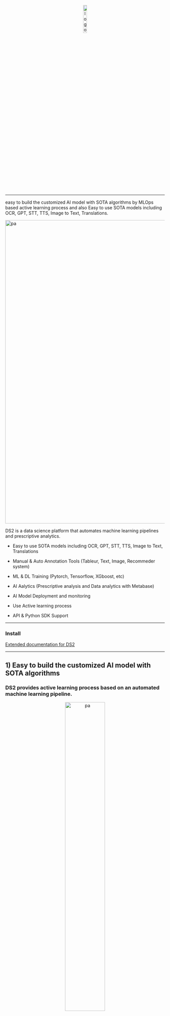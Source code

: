 <p align="center">
    <img width="15%" alt="logo" src="https://user-images.githubusercontent.com/60835181/186134066-2b9b0e78-d0a5-43cb-ac75-ad2c1b33d21e.png">
</p>

---

easy to build the customized AI model with SOTA algorithms by MLOps based active learning process and also Easy to use SOTA models including OCR, GPT, STT, TTS, Image to Text, Translations.

<img width="958" alt="pa" src="https://user-images.githubusercontent.com/60835181/187967599-32af37d0-4b2f-4444-ab14-c309df09be0a.png">

DS2 is a data science platform that automates machine learning pipelines and prescriptive analytics.

 - Easy to use SOTA models including OCR, GPT, STT, TTS, Image to Text, Translations

 - Manual & Auto Annotation Tools (Tableur, Text, Image, Recommeder system)

 - ML & DL Training (Pytorch, Tensorflow, XGboost, etc)

 - AI Aalytics (Prescriptive analysis and Data analytics with Metabase)

 - AI Model Deployment and monitoring

 - Use Active learning process
 
 - API & Python SDK Support
 

---

### Install

[Extended documentation for DS2](https://docs.ds2.ai)

---

## 1) Easy to build the customized AI model with SOTA algorithms

### DS2 provides active learning process based on an automated machine learning pipeline.

<p align="center">
    <img width="50%" alt="pa" src="https://user-images.githubusercontent.com/60835181/186130479-584d0aa4-65fb-48ae-88dc-09ba9346256d.png">
</p>

### 1. Training AI models

After labeling is complete, artificial intelligence can be developed using the learning data. Click the “Start AI Development” button on the dataset or labeling project screen to enter the setting screen for AI development. 
On the setting screen, three types of development environments are supported.
- Manual setting: Select the desired deep learning & machine learning library (Pytorch, Tensorflow, XGboost, etc.)
- Fast learning speed (AutoML): A function that creates a model by speeding up the learning rate among AutoML learning techniques
- High Accuracy (AutoML): A function that creates a model with high accuracy among AutoML learning techniques

After selecting the desired learning method, click the Start button on the right to start learning. If you click the "Model" tab at the bottom after starting, you can check the progress of the model being developed. It provides the function of "distribute" and the function of "analyzing" through the data set of the prediction result created by the model.

* Setting Training Options
![](https://files.gitbook.com/v0/b/gitbook-x-prod.appspot.com/o/spaces%2FdklUDntQ1Pl0m3eHCvN4%2Fuploads%2FiTSJJ0Y7N8evuJlhSG4s%2FScreenshot%20from%202022-08-16%2016-55-26.png?alt=media&token=9858bd59-f47f-4c67-8cbc-ae6683e4c452)

* Confusion Matrix
![Confusion Matrix](https://files.gitbook.com/v0/b/gitbook-x-prod.appspot.com/o/spaces%2FdklUDntQ1Pl0m3eHCvN4%2Fuploads%2FyLLLjg3AYBEkEfo7bRAI%2Fconfusion_matrix.png?alt=media&token=3cc0160b-bc35-4bdf-afa5-80bbf890df79)

* Feature Importance
![Feature Importance](https://files.gitbook.com/v0/b/gitbook-x-prod.appspot.com/o/spaces%2FdklUDntQ1Pl0m3eHCvN4%2Fuploads%2FOi0m7F87Hvk4fz4sSNoI%2Ffeature_importance(1).png?alt=media&token=a8418d6c-1f51-46f6-b70c-e1e5eb25e940)


### 2. Run prescriptive analytics

Once the optimal model has been selected, prescriptive analysis can be run to gain insights from sentences built around explainable AI (XAI).

![Prescriptive Analytics](https://user-images.githubusercontent.com/60835181/185800119-a2a48213-12aa-4e7a-a834-765c14613fb7.png)


### 3. Deploy AI models

You can use the Deploy Model function by completing training through DS2.ai or uploading a model you have already created to DS2.ai. (The ability to upload models directly supports Pytorch and Tensorflow2 models.)

You can upload by clicking the "Deploy" menu button at the top or distribute the developed model through the "Deploy" function in the "Learning" menu.
The deployed model can be managed through a separate endpoint, and the number of API calls can be monitored.

![](https://files.gitbook.com/v0/b/gitbook-x-prod.appspot.com/o/spaces%2FdklUDntQ1Pl0m3eHCvN4%2Fuploads%2Fv8JfkiCs4YTajVEM7AvG%2Fdeploy.png?alt=media&token=437a4dda-5c58-40a6-8473-34e6e24c1e39)

After the model is deployed, the input and output values used for prediction are automatically stored in the dataset, helping to quickly and easily create AI with higher accuracy through active learning.

![](https://files.gitbook.com/v0/b/gitbook-x-prod.appspot.com/o/spaces%2FdklUDntQ1Pl0m3eHCvN4%2Fuploads%2FxLiSO1F6CFFId6rjd6Hg%2FScreenshot%20from%202022-08-14%2011-28-30.png?alt=media&token=59d7eb64-36a5-42f2-8968-a4238a66225d)


### 4. Annotation for re-learning

Supports training data labeling tools needed to create artificial intelligence models. 
After clicking Labeling on the top menu, upload the dataset, and you can start labeling by selecting the desired function between manual labeling and auto-labeling tool.
(Labeling tool type: Tablur(Classification, Regression), Text, Image, Object Detection)

![Watch the video](https://files.gitbook.com/v0/b/gitbook-x-prod.appspot.com/o/spaces%2FdklUDntQ1Pl0m3eHCvN4%2Fuploads%2FQVuhYB5hjxlHse63uM4v%2Fautolabeling_en.gif?alt=media&token=e368e1b1-d43f-4d04-929a-51246a5993d3)



## 1) Easy to use SOTA models


### Image to Text

![image-to-text](https://user-images.githubusercontent.com/60835181/187056114-a891abf0-0088-4a70-af18-95daf68675d6.gif)

### Speech to Text (STT)

![speech-to-text](https://user-images.githubusercontent.com/60835181/187056288-0d27df5e-75c0-4fe5-84db-f3a20a2294e4.gif)

### GPT

![GPT](https://user-images.githubusercontent.com/60835181/187056264-3db79b87-5656-4233-b23d-4ffa532ed557.gif)

### Translation

![translation](https://user-images.githubusercontent.com/60835181/187056261-8d558ca0-6c35-4081-808b-609871b1b74e.gif)


### Text to Image

![text-to-image](https://user-images.githubusercontent.com/60835181/187056253-63e20fdf-632e-4348-bb03-c389231f0d6d.gif)


and also you can use **OCR, Text summary, fill mask, text to speech (TTS)**. In DS2, you can change the model to another one from Hugging face.

---


### Use Python SDK 

One of the powerful features of DS2.ai is the manual setting function that can easily set up learning under various conditions to derive an optimal artificial intelligence model.
```bash
pip install ds2ai
```
After completing the installation of the ds2ai Python library, you can start learning using the example below.

```python
import ds2ai
ds2 = ds2ai.DS2("your-app-code")

project = ds2.train(
    "BankMarketing.csv",
    option="custom",
    training_method="normal",
    value_for_predict="is_charge",
    algorithm="keras_ann",
    hyper_params={
      "layer_width": [20,3,5],
      "layer_deep": [3],
      "epochs": [10],
      "loss_function": ["mean_squared_error"],
      "optimizer": [
        {
          "clipvalue": 0.5,
          "learning_rate": 0.001,
          "beta_1": 0.9,
          "beta_2": 0.9999,
          "epsilon": None,
          "decay": 0,
          "amsgrad": False,
          "function_name": "Adam"
        }
      ],
      "activation": ["relu"],
      "batch_size": [32],
      "output_activation": ["relu"]
    }
)
```

You can check the app code by clicking the user name in the upper right corner. You can start learning with the code above after putting this app code as shown below.
```python
ds2 = ds2ai.DS2("Your App code")
```
After the code is executed, the ability to predict or deploy the job situation and the trained model is available in ds2.ai as-is. For more information on how to use, refer to "SDK | PYTHON" in the left menu.


### Use API

After completing the installation, access to http://localhost:13002/skyhubredoc to check the API information.

<p align="center">
    <img width="80%" alt="logo" src="https://user-images.githubusercontent.com/60835181/187060752-5c13324e-42e4-4a31-b96f-626c43515d32.png">
</p>

You can use all DS2 functions through API and Python SDK.

---

### BibTeX entry and citation info of the SOTA models

```bibtex
@article{DBLP:journals/corr/abs-1810-04805,
  author    = {Jacob Devlin and
               Ming{-}Wei Chang and
               Kenton Lee and
               Kristina Toutanova},
  title     = {{BERT:} Pre-training of Deep Bidirectional Transformers for Language
               Understanding},
  journal   = {CoRR},
  volume    = {abs/1810.04805},
  year      = {2018},
  url       = {http://arxiv.org/abs/1810.04805},
  archivePrefix = {arXiv},
  eprint    = {1810.04805},
  timestamp = {Tue, 30 Oct 2018 20:39:56 +0100},
  biburl    = {https://dblp.org/rec/journals/corr/abs-1810-04805.bib},
  bibsource = {dblp computer science bibliography, https://dblp.org}
}
```

```bibtex
@misc{grosman2021xlsr53-large-english,
  title={Fine-tuned {XLSR}-53 large model for speech recognition in {E}nglish},
  author={Grosman, Jonatas},
  howpublished={\url{https://huggingface.co/jonatasgrosman/wav2vec2-large-xlsr-53-english}},
  year={2021}
}
```

```bibtex
@misc{fan2020englishcentric,
      title={Beyond English-Centric Multilingual Machine Translation}, 
      author={Angela Fan and Shruti Bhosale and Holger Schwenk and Zhiyi Ma and Ahmed El-Kishky and Siddharth Goyal and Mandeep Baines and Onur Celebi and Guillaume Wenzek and Vishrav Chaudhary and Naman Goyal and Tom Birch and Vitaliy Liptchinsky and Sergey Edunov and Edouard Grave and Michael Auli and Armand Joulin},
      year={2020},
      eprint={2010.11125},
      archivePrefix={arXiv},
      primaryClass={cs.CL}
}
```


```bibtex
@misc{li2021trocr,
      title={TrOCR: Transformer-based Optical Character Recognition with Pre-trained Models}, 
      author={Minghao Li and Tengchao Lv and Lei Cui and Yijuan Lu and Dinei Florencio and Cha Zhang and Zhoujun Li and Furu Wei},
      year={2021},
      eprint={2109.10282},
      archivePrefix={arXiv},
      primaryClass={cs.CL}
}
```


```bibtex
@article{DBLP:journals/corr/abs-1910-13461, author = {Mike Lewis and Yinhan Liu and Naman Goyal and Marjan Ghazvininejad and Abdelrahman Mohamed and Omer Levy and Veselin Stoyanov and Luke Zettlemoyer}, title = {{BART:} Denoising Sequence-to-Sequence Pre-training for Natural Language Generation, Translation, and Comprehension}, journal = {CoRR}, volume = {abs/1910.13461}, year = {2019}, url = {http://arxiv.org/abs/1910.13461}, eprinttype = {arXiv}, eprint = {1910.13461}, timestamp = {Thu, 31 Oct 2019 14:02:26 +0100}, biburl = {https://dblp.org/rec/journals/corr/abs-1910-13461.bib}, bibsource = {dblp computer science bibliography, https://dblp.org} }
```

```bibtex
@misc{watanabe2018espnet,
      title={ESPnet: End-to-End Speech Processing Toolkit}, 
      author={Shinji Watanabe and Takaaki Hori and Shigeki Karita and Tomoki Hayashi and Jiro Nishitoba and Yuya Unno and Nelson Enrique Yalta Soplin and Jahn Heymann and Matthew Wiesner and Nanxin Chen and Adithya Renduchintala and Tsubasa Ochiai},
      year={2018},
      eprint={1804.00015},
      archivePrefix={arXiv},
      primaryClass={cs.CL}
}
```

```bibtex
@article{radford2019language,
  title={Language Models are Unsupervised Multitask Learners},
  author={Radford, Alec and Wu, Jeff and Child, Rewon and Luan, David and Amodei, Dario and Sutskever, Ilya},
  year={2019}
}


```bibtext
@InProceedings{Rombach_2022_CVPR,
        author    = {Rombach, Robin and Blattmann, Andreas and Lorenz, Dominik and Esser, Patrick and Ommer, Bj\"orn},
        title     = {High-Resolution Image Synthesis With Latent Diffusion Models},
        booktitle = {Proceedings of the IEEE/CVF Conference on Computer Vision and Pattern Recognition (CVPR)},
        month     = {June},
        year      = {2022},
        pages     = {10684-10695}
    }
```

### License

Each file included in this repository is licensed under the [Apache License 2.0](https://github.com/DS2BRAIN/ds2/blob/main/LICENSE) BY License.

---

### Contributing

This project exists thanks to all the people who contribute. 

Please read the [contribution guidelines](https://github.com/DS2BRAIN/ds2/blob/main/CONTRIBUTING.md) before submitting a pull request.

<img width="15%" alt="logo" src="https://user-images.githubusercontent.com/60835181/186133830-22521078-6d9c-48e8-a45f-d78674b43b59.png">


